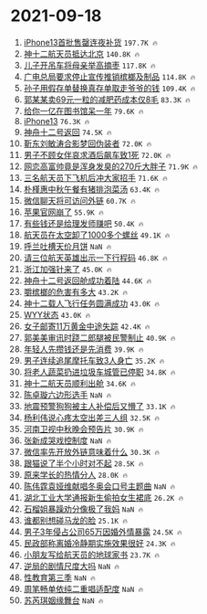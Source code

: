 # 2021-09-18

1. [iPhone13首批售罄连夜补货](https://s.weibo.com/weibo?q=%23iPhone13%E9%A6%96%E6%89%B9%E5%94%AE%E7%BD%84%E8%BF%9E%E5%A4%9C%E8%A1%A5%E8%B4%A7%23&Refer=top) `197.7K 🔥`
1. [神十二航天员抵达北京](https://s.weibo.com/weibo?q=%23%E7%A5%9E%E5%8D%81%E4%BA%8C%E8%88%AA%E5%A4%A9%E5%91%98%E6%8A%B5%E8%BE%BE%E5%8C%97%E4%BA%AC%23&Refer=top) `140.8K 🔥`
1. [儿子开吊车将母亲举高摘枣](https://s.weibo.com/weibo?q=%23%E5%84%BF%E5%AD%90%E5%BC%80%E5%90%8A%E8%BD%A6%E5%B0%86%E6%AF%8D%E4%BA%B2%E4%B8%BE%E9%AB%98%E6%91%98%E6%9E%A3%23&Refer=top) `117.8K 🔥`
1. [广电总局要求停止宣传推销槟榔及制品](https://s.weibo.com/weibo?q=%23%E5%B9%BF%E7%94%B5%E6%80%BB%E5%B1%80%E8%A6%81%E6%B1%82%E5%81%9C%E6%AD%A2%E5%AE%A3%E4%BC%A0%E6%8E%A8%E9%94%80%E6%A7%9F%E6%A6%94%E5%8F%8A%E5%88%B6%E5%93%81%23&Refer=top) `114.8K 🔥`
1. [孙子用假存单替换真存单取走爷爷的钱](https://s.weibo.com/weibo?q=%23%E5%AD%99%E5%AD%90%E7%94%A8%E5%81%87%E5%AD%98%E5%8D%95%E6%9B%BF%E6%8D%A2%E7%9C%9F%E5%AD%98%E5%8D%95%E5%8F%96%E8%B5%B0%E7%88%B7%E7%88%B7%E7%9A%84%E9%92%B1%23&Refer=top) `109.4K 🔥`
1. [郭某某卖69元一粒的减肥药成本仅8毛](https://s.weibo.com/weibo?q=%23%E9%83%AD%E6%9F%90%E6%9F%90%E5%8D%9669%E5%85%83%E4%B8%80%E7%B2%92%E7%9A%84%E5%87%8F%E8%82%A5%E8%8D%AF%E6%88%90%E6%9C%AC%E4%BB%858%E6%AF%9B%23&Refer=top) `83.3K 🔥`
1. [给你一亿在图书馆呆一年](https://s.weibo.com/weibo?q=%23%E7%BB%99%E4%BD%A0%E4%B8%80%E4%BA%BF%E5%9C%A8%E5%9B%BE%E4%B9%A6%E9%A6%86%E5%91%86%E4%B8%80%E5%B9%B4%23&Refer=top) `79.6K 🔥`
1. [iPhone13](https://s.weibo.com/weibo?q=iPhone13&Refer=top) `76.3K 🔥`
1. [神舟十二号返回](https://s.weibo.com/weibo?q=%23%E7%A5%9E%E8%88%9F%E5%8D%81%E4%BA%8C%E5%8F%B7%E8%BF%94%E5%9B%9E%23&Refer=top) `74.5K 🔥`
1. [靳东刘敏涛合影梦回伪装者](https://s.weibo.com/weibo?q=%23%E9%9D%B3%E4%B8%9C%E5%88%98%E6%95%8F%E6%B6%9B%E5%90%88%E5%BD%B1%E6%A2%A6%E5%9B%9E%E4%BC%AA%E8%A3%85%E8%80%85%23&Refer=top) `72.0K 🔥`
1. [男子不顾女伴哀求酒后飙车致1死](https://s.weibo.com/weibo?q=%23%E7%94%B7%E5%AD%90%E4%B8%8D%E9%A1%BE%E5%A5%B3%E4%BC%B4%E5%93%80%E6%B1%82%E9%85%92%E5%90%8E%E9%A3%99%E8%BD%A6%E8%87%B41%E6%AD%BB%23&Refer=top) `72.0K 🔥`
1. [网恋高富帅竟是浑身发臭的270斤大胖子](https://s.weibo.com/weibo?q=%23%E7%BD%91%E6%81%8B%E9%AB%98%E5%AF%8C%E5%B8%85%E7%AB%9F%E6%98%AF%E6%B5%91%E8%BA%AB%E5%8F%91%E8%87%AD%E7%9A%84270%E6%96%A4%E5%A4%A7%E8%83%96%E5%AD%90%23&Refer=top) `71.9K 🔥`
1. [三名航天员下飞机后冲大家招手](https://s.weibo.com/weibo?q=%23%E4%B8%89%E5%90%8D%E8%88%AA%E5%A4%A9%E5%91%98%E4%B8%8B%E9%A3%9E%E6%9C%BA%E5%90%8E%E5%86%B2%E5%A4%A7%E5%AE%B6%E6%8B%9B%E6%89%8B%23&Refer=top) `71.6K 🔥`
1. [朴槿惠中秋午餐有猪排泡菜汤](https://s.weibo.com/weibo?q=%23%E6%9C%B4%E6%A7%BF%E6%83%A0%E4%B8%AD%E7%A7%8B%E5%8D%88%E9%A4%90%E6%9C%89%E7%8C%AA%E6%8E%92%E6%B3%A1%E8%8F%9C%E6%B1%A4%23&Refer=top) `63.4K 🔥`
1. [微信聊天将可访问外链](https://s.weibo.com/weibo?q=%23%E5%BE%AE%E4%BF%A1%E8%81%8A%E5%A4%A9%E5%B0%86%E5%8F%AF%E8%AE%BF%E9%97%AE%E5%A4%96%E9%93%BE%23&Refer=top) `60.7K 🔥`
1. [苹果官网崩了](https://s.weibo.com/weibo?q=%E8%8B%B9%E6%9E%9C%E5%AE%98%E7%BD%91%E5%B4%A9%E4%BA%86&Refer=top) `55.9K 🔥`
1. [有些钱还是给理发师赚吧](https://s.weibo.com/weibo?q=%23%E6%9C%89%E4%BA%9B%E9%92%B1%E8%BF%98%E6%98%AF%E7%BB%99%E7%90%86%E5%8F%91%E5%B8%88%E8%B5%9A%E5%90%A7%23&Refer=top) `50.4K 🔥`
1. [航天员在太空卸了1000多个螺丝](https://s.weibo.com/weibo?q=%23%E8%88%AA%E5%A4%A9%E5%91%98%E5%9C%A8%E5%A4%AA%E7%A9%BA%E5%8D%B8%E4%BA%861000%E5%A4%9A%E4%B8%AA%E8%9E%BA%E4%B8%9D%23&Refer=top) `49.1K 🔥`
1. [呼兰吐槽天价月饼](https://s.weibo.com/weibo?q=%23%E5%91%BC%E5%85%B0%E5%90%90%E6%A7%BD%E5%A4%A9%E4%BB%B7%E6%9C%88%E9%A5%BC%23&Refer=top) `NaN 🔥`
1. [请三位航天英雄出示一下行程码](https://s.weibo.com/weibo?q=%23%E8%AF%B7%E4%B8%89%E4%BD%8D%E8%88%AA%E5%A4%A9%E8%8B%B1%E9%9B%84%E5%87%BA%E7%A4%BA%E4%B8%80%E4%B8%8B%E8%A1%8C%E7%A8%8B%E7%A0%81%23&Refer=top) `46.8K 🔥`
1. [浙江加强针来了](https://s.weibo.com/weibo?q=%E6%B5%99%E6%B1%9F%E5%8A%A0%E5%BC%BA%E9%92%88%E6%9D%A5%E4%BA%86&Refer=top) `45.0K 🔥`
1. [神舟十二号返回舱成功着陆](https://s.weibo.com/weibo?q=%23%E7%A5%9E%E8%88%9F%E5%8D%81%E4%BA%8C%E5%8F%B7%E8%BF%94%E5%9B%9E%E8%88%B1%E6%88%90%E5%8A%9F%E7%9D%80%E9%99%86%23&Refer=top) `44.6K 🔥`
1. [嚼槟榔的危害有多大](https://s.weibo.com/weibo?q=%23%E5%9A%BC%E6%A7%9F%E6%A6%94%E7%9A%84%E5%8D%B1%E5%AE%B3%E6%9C%89%E5%A4%9A%E5%A4%A7%23&Refer=top) `43.2K 🔥`
1. [神十二载人飞行任务圆满成功](https://s.weibo.com/weibo?q=%23%E7%A5%9E%E5%8D%81%E4%BA%8C%E8%BD%BD%E4%BA%BA%E9%A3%9E%E8%A1%8C%E4%BB%BB%E5%8A%A1%E5%9C%86%E6%BB%A1%E6%88%90%E5%8A%9F%23&Refer=top) `43.0K 🔥`
1. [WYY状态](https://s.weibo.com/weibo?q=%23WYY%E7%8A%B6%E6%80%81%23&Refer=top) `43.0K 🔥`
1. [女子邮寄11万黄金中途失踪](https://s.weibo.com/weibo?q=%23%E5%A5%B3%E5%AD%90%E9%82%AE%E5%AF%8411%E4%B8%87%E9%BB%84%E9%87%91%E4%B8%AD%E9%80%94%E5%A4%B1%E8%B8%AA%23&Refer=top) `42.4K 🔥`
1. [郭美美审讯时跷二郎腿被民警制止](https://s.weibo.com/weibo?q=%23%E9%83%AD%E7%BE%8E%E7%BE%8E%E5%AE%A1%E8%AE%AF%E6%97%B6%E8%B7%B7%E4%BA%8C%E9%83%8E%E8%85%BF%E8%A2%AB%E6%B0%91%E8%AD%A6%E5%88%B6%E6%AD%A2%23&Refer=top) `40.9K 🔥`
1. [年轻人先攒钱还是先消费](https://s.weibo.com/weibo?q=%23%E5%B9%B4%E8%BD%BB%E4%BA%BA%E5%85%88%E6%94%92%E9%92%B1%E8%BF%98%E6%98%AF%E5%85%88%E6%B6%88%E8%B4%B9%23&Refer=top) `39.9K 🔥`
1. [男子连续追尾摩托车致3人身亡](https://s.weibo.com/weibo?q=%23%E7%94%B7%E5%AD%90%E8%BF%9E%E7%BB%AD%E8%BF%BD%E5%B0%BE%E6%91%A9%E6%89%98%E8%BD%A6%E8%87%B43%E4%BA%BA%E8%BA%AB%E4%BA%A1%23&Refer=top) `35.2K 🔥`
1. [将老人蔬菜扔进垃圾车城管已停职](https://s.weibo.com/weibo?q=%23%E5%B0%86%E8%80%81%E4%BA%BA%E8%94%AC%E8%8F%9C%E6%89%94%E8%BF%9B%E5%9E%83%E5%9C%BE%E8%BD%A6%E5%9F%8E%E7%AE%A1%E5%B7%B2%E5%81%9C%E8%81%8C%23&Refer=top) `34.8K 🔥`
1. [神十二航天员顺利出舱](https://s.weibo.com/weibo?q=%23%E7%A5%9E%E5%8D%81%E4%BA%8C%E8%88%AA%E5%A4%A9%E5%91%98%E9%A1%BA%E5%88%A9%E5%87%BA%E8%88%B1%23&Refer=top) `34.6K 🔥`
1. [陈卓璇六边形选手](https://s.weibo.com/weibo?q=%23%E9%99%88%E5%8D%93%E7%92%87%E5%85%AD%E8%BE%B9%E5%BD%A2%E9%80%89%E6%89%8B%23&Refer=top) `NaN 🔥`
1. [地震预警狗狗被主人补偿后又懵了](https://s.weibo.com/weibo?q=%23%E5%9C%B0%E9%9C%87%E9%A2%84%E8%AD%A6%E7%8B%97%E7%8B%97%E8%A2%AB%E4%B8%BB%E4%BA%BA%E8%A1%A5%E5%81%BF%E5%90%8E%E5%8F%88%E6%87%B5%E4%BA%86%23&Refer=top) `33.1K 🔥`
1. [杨利伟说心疼太空出差三人组](https://s.weibo.com/weibo?q=%23%E6%9D%A8%E5%88%A9%E4%BC%9F%E8%AF%B4%E5%BF%83%E7%96%BC%E5%A4%AA%E7%A9%BA%E5%87%BA%E5%B7%AE%E4%B8%89%E4%BA%BA%E7%BB%84%23&Refer=top) `32.5K 🔥`
1. [河南卫视中秋晚会预告片](https://s.weibo.com/weibo?q=%23%E6%B2%B3%E5%8D%97%E5%8D%AB%E8%A7%86%E4%B8%AD%E7%A7%8B%E6%99%9A%E4%BC%9A%E9%A2%84%E5%91%8A%E7%89%87%23&Refer=top) `30.9K 🔥`
1. [张新成哭戏控制度](https://s.weibo.com/weibo?q=%23%E5%BC%A0%E6%96%B0%E6%88%90%E5%93%AD%E6%88%8F%E6%8E%A7%E5%88%B6%E5%BA%A6%23&Refer=top) `NaN 🔥`
1. [微信率先开放外链意味着什么](https://s.weibo.com/weibo?q=%23%E5%BE%AE%E4%BF%A1%E7%8E%87%E5%85%88%E5%BC%80%E6%94%BE%E5%A4%96%E9%93%BE%E6%84%8F%E5%91%B3%E7%9D%80%E4%BB%80%E4%B9%88%23&Refer=top) `30.3K 🔥`
1. [跟猫说了半个小时对不起](https://s.weibo.com/weibo?q=%23%E8%B7%9F%E7%8C%AB%E8%AF%B4%E4%BA%86%E5%8D%8A%E4%B8%AA%E5%B0%8F%E6%97%B6%E5%AF%B9%E4%B8%8D%E8%B5%B7%23&Refer=top) `28.5K 🔥`
1. [原来学长的热情分人](https://s.weibo.com/weibo?q=%23%E5%8E%9F%E6%9D%A5%E5%AD%A6%E9%95%BF%E7%9A%84%E7%83%AD%E6%83%85%E5%88%86%E4%BA%BA%23&Refer=top) `28.0K 🔥`
1. [陈伟霆袁娅维献唱冬奥会口号主题曲](https://s.weibo.com/weibo?q=%23%E9%99%88%E4%BC%9F%E9%9C%86%E8%A2%81%E5%A8%85%E7%BB%B4%E7%8C%AE%E5%94%B1%E5%86%AC%E5%A5%A5%E4%BC%9A%E5%8F%A3%E5%8F%B7%E4%B8%BB%E9%A2%98%E6%9B%B2%23&Refer=top) `NaN 🔥`
1. [湖北工业大学通报新生偷拍女生裙底](https://s.weibo.com/weibo?q=%23%E6%B9%96%E5%8C%97%E5%B7%A5%E4%B8%9A%E5%A4%A7%E5%AD%A6%E9%80%9A%E6%8A%A5%E6%96%B0%E7%94%9F%E5%81%B7%E6%8B%8D%E5%A5%B3%E7%94%9F%E8%A3%99%E5%BA%95%23&Refer=top) `26.2K 🔥`
1. [石榴姐暴躁劝分像极了我妈](https://s.weibo.com/weibo?q=%23%E7%9F%B3%E6%A6%B4%E5%A7%90%E6%9A%B4%E8%BA%81%E5%8A%9D%E5%88%86%E5%83%8F%E6%9E%81%E4%BA%86%E6%88%91%E5%A6%88%23&Refer=top) `NaN 🔥`
1. [谁都别想碰马龙的脸](https://s.weibo.com/weibo?q=%23%E8%B0%81%E9%83%BD%E5%88%AB%E6%83%B3%E7%A2%B0%E9%A9%AC%E9%BE%99%E7%9A%84%E8%84%B8%23&Refer=top) `25.1K 🔥`
1. [男子3年侵占公司65万因婚外情暴露](https://s.weibo.com/weibo?q=%23%E7%94%B7%E5%AD%903%E5%B9%B4%E4%BE%B5%E5%8D%A0%E5%85%AC%E5%8F%B865%E4%B8%87%E5%9B%A0%E5%A9%9A%E5%A4%96%E6%83%85%E6%9A%B4%E9%9C%B2%23&Refer=top) `24.5K 🔥`
1. [民政部称离婚冷静期实施效果很好](https://s.weibo.com/weibo?q=%23%E6%B0%91%E6%94%BF%E9%83%A8%E7%A7%B0%E7%A6%BB%E5%A9%9A%E5%86%B7%E9%9D%99%E6%9C%9F%E5%AE%9E%E6%96%BD%E6%95%88%E6%9E%9C%E5%BE%88%E5%A5%BD%23&Refer=top) `24.3K 🔥`
1. [小朋友写给航天员的地球家书](https://s.weibo.com/weibo?q=%23%E5%B0%8F%E6%9C%8B%E5%8F%8B%E5%86%99%E7%BB%99%E8%88%AA%E5%A4%A9%E5%91%98%E7%9A%84%E5%9C%B0%E7%90%83%E5%AE%B6%E4%B9%A6%23&Refer=top) `23.7K 🔥`
1. [逆局的剧情尺度大吗](https://s.weibo.com/weibo?q=%23%E9%80%86%E5%B1%80%E7%9A%84%E5%89%A7%E6%83%85%E5%B0%BA%E5%BA%A6%E5%A4%A7%E5%90%97%23&Refer=top) `NaN 🔥`
1. [性教育第三季](https://s.weibo.com/weibo?q=%23%E6%80%A7%E6%95%99%E8%82%B2%E7%AC%AC%E4%B8%89%E5%AD%A3%23&Refer=top) `NaN 🔥`
1. [周笔畅单依纯二重唱适配度](https://s.weibo.com/weibo?q=%23%E5%91%A8%E7%AC%94%E7%95%85%E5%8D%95%E4%BE%9D%E7%BA%AF%E4%BA%8C%E9%87%8D%E5%94%B1%E9%80%82%E9%85%8D%E5%BA%A6%23&Refer=top) `NaN 🔥`
1. [苏芮琪姻缘舞台](https://s.weibo.com/weibo?q=%E8%8B%8F%E8%8A%AE%E7%90%AA%E5%A7%BB%E7%BC%98%E8%88%9E%E5%8F%B0&Refer=top) `NaN 🔥`
